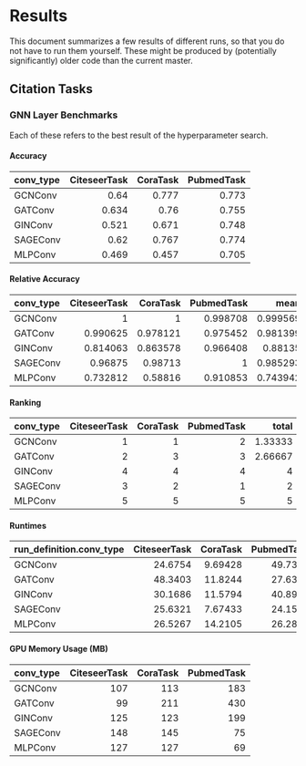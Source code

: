 # Results

This document summarizes a few results of different runs, so that you
do not have to run them yourself. These might be produced by (potentially
significantly) older code than the current master.


## Citation Tasks

### GNN Layer Benchmarks

Each of these refers to the best result of the hyperparameter search.

#### Accuracy

| conv_type   |   CiteseerTask |   CoraTask |   PubmedTask |
|:------------|---------------:|-----------:|-------------:|
| GCNConv     |          0.64  |      0.777 |        0.773 |
| GATConv     |          0.634 |      0.76  |        0.755 |
| GINConv     |          0.521 |      0.671 |        0.748 |
| SAGEConv    |          0.62  |      0.767 |        0.774 |
| MLPConv     |          0.469 |      0.457 |        0.705 |

#### Relative Accuracy

| conv_type   |   CiteseerTask |   CoraTask |   PubmedTask |     mean |
|:------------|---------------:|-----------:|-------------:|---------:|
| GCNConv     |       1        |   1        |     0.998708 | 0.999569 |
| GATConv     |       0.990625 |   0.978121 |     0.975452 | 0.981399 |
| GINConv     |       0.814063 |   0.863578 |     0.966408 | 0.88135  |
| SAGEConv    |       0.96875  |   0.98713  |     1        | 0.985293 |
| MLPConv     |       0.732812 |   0.58816  |     0.910853 | 0.743942 |

#### Ranking

| conv_type   |   CiteseerTask |   CoraTask |   PubmedTask |   total |
|:------------|---------------:|-----------:|-------------:|--------:|
| GCNConv     |              1 |          1 |            2 | 1.33333 |
| GATConv     |              2 |          3 |            3 | 2.66667 |
| GINConv     |              4 |          4 |            4 | 4       |
| SAGEConv    |              3 |          2 |            1 | 2       |
| MLPConv     |              5 |          5 |            5 | 5       |

#### Runtimes

| run_definition.conv_type   |   CiteseerTask |   CoraTask |   PubmedTask |
|:---------------------------|---------------:|-----------:|-------------:|
| GCNConv                    |        24.6754 |    9.69428 |      49.7344 |
| GATConv                    |        48.3403 |   11.8244  |      27.6369 |
| GINConv                    |        30.1686 |   11.5794  |      40.8985 |
| SAGEConv                   |        25.6321 |    7.67433 |      24.1542 |
| MLPConv                    |        26.5267 |   14.2105  |      26.2814 |

#### GPU Memory Usage (MB)

| conv_type   |   CiteseerTask |   CoraTask |   PubmedTask |
|:------------|---------------:|-----------:|-------------:|
| GCNConv     |            107 |        113 |          183 |
| GATConv     |             99 |        211 |          430 |
| GINConv     |            125 |        123 |          199 |
| SAGEConv    |            148 |        145 |           75 |
| MLPConv     |            127 |        127 |           69 |
